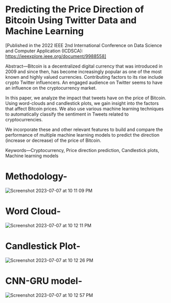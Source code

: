 # Predicting the Price Direction of Bitcoin Using Twitter Data and Machine Learning
[Published in the 2022 IEEE 2nd International Conference on Data Science and Computer Application (ICDSCA):
https://ieeexplore.ieee.org/document/9988558]

Abstract—Bitcoin is a decentralized digital currency that was introduced in 2009 and since then, has become increasingly popular as one of
the most known and highly valued currencies. Contributing factors to its rise include crypto Twitter influencers. An engaged audience on Twitter
seems to have an influence on the cryptocurrency market. 

In this paper, we analyze the impact that tweets have on the price of Bitcoin. Using word-clouds and candlestick plots, we gain insight into the factors that affect Bitcoin prices. We also use various machine learning techniques to automatically classify the sentiment in Tweets related to cryptocurrencies.

We incorporate these and other relevant features to build and compare the performance of multiple machine learning models to predict the
direction (increase or decrease) of the price of Bitcoin. 

Keywords—Cryptocurrency, Price direction prediction, Candlestick plots, Machine learning models


# Methodology-

![Screenshot 2023-07-07 at 10 11 09 PM](https://github.com/ishita1864/twitterVScryptocurrency/assets/62196026/83bdebf5-0b22-4d4d-9e46-64be7057e736)

# Word Cloud-

![Screenshot 2023-07-07 at 10 12 11 PM](https://github.com/ishita1864/twitterVScryptocurrency/assets/62196026/8d8e45ca-9bdc-48b0-8390-b67fbc4161ae)

# Candlestick Plot-

![Screenshot 2023-07-07 at 10 12 26 PM](https://github.com/ishita1864/twitterVScryptocurrency/assets/62196026/0d478321-8138-4e63-8c24-0290fb55d8b4)

# CNN-GRU model-
![Screenshot 2023-07-07 at 10 12 57 PM](https://github.com/ishita1864/twitterVScryptocurrency/assets/62196026/7e3fa217-872c-4fa2-85f7-5693e72d53e1)
